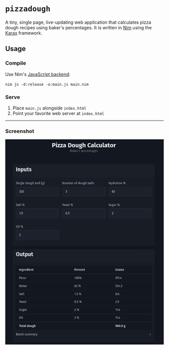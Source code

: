 # `pizzadough`

A tiny, single page, live-updating web application that calculates pizza dough recipes using baker's percentages. It is written in [Nim](https://nim-lang.org) using the [Karax](https://github.com/karaxnim/karax/) framework.

## Usage

### Compile

Use Nim's [JavaScript backend](https://nim-lang.org/docs/backends.html#backends-the-javascript-target):

`nim js -d:release -o:main.js main.nim`

### Serve

1. Place `main.js` alongside `index.html`
2. Point your favorite web server at `index.html`

______________________________________________________________________

### Screenshot

![screenshot](screenshot.png)
